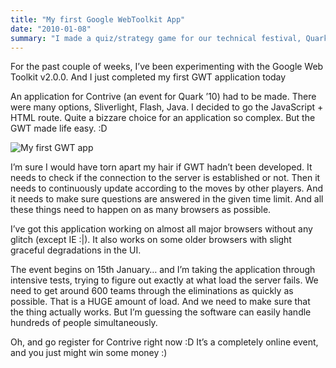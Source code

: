```yaml
---
title: "My first Google WebToolkit App"
date: "2010-01-08"
summary: "I made a quiz/strategy game for our technical festival, Quark 2010"
---
```


For the past couple of weeks, I’ve been experimenting with the Google Web Toolkit v2.0.0. And I just completed my first GWT application today 

An application for Contrive (an event for Quark ’10) had to be made. There were many options, Sliverlight, Flash, Java. I decided to go the JavaScript + HTML route. Quite a bizzare choice for an application so complex. But the GWT made life easy. :D

![My first GWT app](/images/contrive.jpg)

I’m sure I would have torn apart my hair if GWT hadn’t been developed. It needs to check if the connection to the server is established or not. Then it needs to continuously update according to the moves by other players. And it needs to make sure questions are answered in the given time limit. And all these things need to happen on as many browsers as possible.

I’ve got this application working on almost all major browsers without any glitch (except IE :|). It also works on some older browsers with slight graceful degradations in the UI.

The event begins on 15th January… and I’m taking the application through intensive tests, trying to figure out exactly at what load the server fails. We need to get around 600 teams through the eliminations as quickly as possible. That is a HUGE amount of load. And we need to make sure that the thing actually works. But I’m guessing the software can easily handle hundreds of people simultaneously.

Oh, and go register for Contrive right now :D  It’s a completely online event, and you just might win some money  :)

